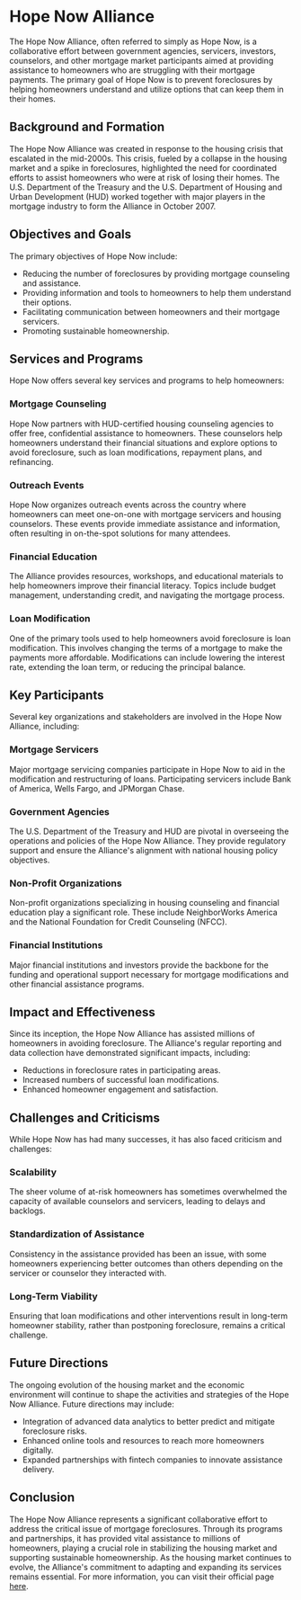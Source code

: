 # Hope Now Alliance

The Hope Now Alliance, often referred to simply as Hope Now, is a collaborative effort between government agencies, servicers, investors, counselors, and other mortgage market participants aimed at providing assistance to homeowners who are struggling with their mortgage payments. The primary goal of Hope Now is to prevent foreclosures by helping homeowners understand and utilize options that can keep them in their homes.

## Background and Formation

The Hope Now Alliance was created in response to the housing crisis that escalated in the mid-2000s. This crisis, fueled by a collapse in the housing market and a spike in foreclosures, highlighted the need for coordinated efforts to assist homeowners who were at risk of losing their homes. The U.S. Department of the Treasury and the U.S. Department of Housing and Urban Development (HUD) worked together with major players in the mortgage industry to form the Alliance in October 2007.

## Objectives and Goals

The primary objectives of Hope Now include:
- Reducing the number of foreclosures by providing mortgage counseling and assistance.
- Providing information and tools to homeowners to help them understand their options.
- Facilitating communication between homeowners and their mortgage servicers.
- Promoting sustainable homeownership.

## Services and Programs

Hope Now offers several key services and programs to help homeowners:

### Mortgage Counseling
Hope Now partners with HUD-certified housing counseling agencies to offer free, confidential assistance to homeowners. These counselors help homeowners understand their financial situations and explore options to avoid foreclosure, such as loan modifications, repayment plans, and refinancing.

### Outreach Events
Hope Now organizes outreach events across the country where homeowners can meet one-on-one with mortgage servicers and housing counselors. These events provide immediate assistance and information, often resulting in on-the-spot solutions for many attendees.

### Financial Education
The Alliance provides resources, workshops, and educational materials to help homeowners improve their financial literacy. Topics include budget management, understanding credit, and navigating the mortgage process.

### Loan Modification
One of the primary tools used to help homeowners avoid foreclosure is loan modification. This involves changing the terms of a mortgage to make the payments more affordable. Modifications can include lowering the interest rate, extending the loan term, or reducing the principal balance.

## Key Participants

Several key organizations and stakeholders are involved in the Hope Now Alliance, including:

### Mortgage Servicers
Major mortgage servicing companies participate in Hope Now to aid in the modification and restructuring of loans. Participating servicers include Bank of America, Wells Fargo, and JPMorgan Chase.

### Government Agencies
The U.S. Department of the Treasury and HUD are pivotal in overseeing the operations and policies of the Hope Now Alliance. They provide regulatory support and ensure the Alliance's alignment with national housing policy objectives.

### Non-Profit Organizations
Non-profit organizations specializing in housing counseling and financial education play a significant role. These include NeighborWorks America and the National Foundation for Credit Counseling (NFCC).

### Financial Institutions
Major financial institutions and investors provide the backbone for the funding and operational support necessary for mortgage modifications and other financial assistance programs.

## Impact and Effectiveness

Since its inception, the Hope Now Alliance has assisted millions of homeowners in avoiding foreclosure. The Alliance's regular reporting and data collection have demonstrated significant impacts, including:
- Reductions in foreclosure rates in participating areas.
- Increased numbers of successful loan modifications.
- Enhanced homeowner engagement and satisfaction.

## Challenges and Criticisms

While Hope Now has had many successes, it has also faced criticism and challenges:

### Scalability
The sheer volume of at-risk homeowners has sometimes overwhelmed the capacity of available counselors and servicers, leading to delays and backlogs.

### Standardization of Assistance
Consistency in the assistance provided has been an issue, with some homeowners experiencing better outcomes than others depending on the servicer or counselor they interacted with.

### Long-Term Viability
Ensuring that loan modifications and other interventions result in long-term homeowner stability, rather than postponing foreclosure, remains a critical challenge.

## Future Directions

The ongoing evolution of the housing market and the economic environment will continue to shape the activities and strategies of the Hope Now Alliance. Future directions may include:
- Integration of advanced data analytics to better predict and mitigate foreclosure risks.
- Enhanced online tools and resources to reach more homeowners digitally.
- Expanded partnerships with fintech companies to innovate assistance delivery.

## Conclusion

The Hope Now Alliance represents a significant collaborative effort to address the critical issue of mortgage foreclosures. Through its programs and partnerships, it has provided vital assistance to millions of homeowners, playing a crucial role in stabilizing the housing market and supporting sustainable homeownership. As the housing market continues to evolve, the Alliance's commitment to adapting and expanding its services remains essential. For more information, you can visit their official page [here](https://www.hopenow.com).